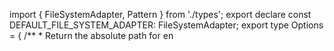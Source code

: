 import { FileSystemAdapter, Pattern } from './types';
export declare const DEFAULT_FILE_SYSTEM_ADAPTER: FileSystemAdapter;
export type Options = {
    /**
     * Return the absolute path for en